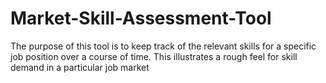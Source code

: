 # Market-Skill-Assessment-Tool
The purpose of this tool is to keep track of the relevant skills for a specific job position over a course of time. This illustrates a rough feel for skill demand in a particular job market
